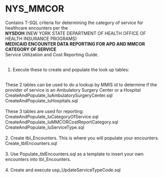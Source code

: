 # NYS_MMCOR
Contains T-SQL criteria for determining the category of service for healthcare encounters per the <br/>
<b>NYSDOH</b> (NEW YORK STATE DEPARTMENT OF HEALTH OFFICE OF HEALTH INSURANCE PROGRAMS)<br/>
<b>MEDICAID ENCOUNTER DATA REPORTING FOR APD AND MMCOR CATEGORY OF SERVICE</b>
<br/>Service Utilization and Cost Reporting Guide.<br/>
<br/>
1. Execute these to create and populate the look up tables:<br/>
<br/>
	These 2 tables can be used to do a lookup by MMIS id to determine if the provider of service is an Ambulatory Surgery Center or a Hospital<br/>
	CreateAndPopulate_luAmbulatorySurgeryCenter.sql<br/>
	CreateAndPopulate_luHospitals.sql<br/>
<br/>
	These 3 tables are used for reporting:<br/>
	CreateAndPopulate_luCategoryOfService.sql<br/>
	CreateAndPopulate_luMMCORCostReportCategory.sql<br/>
	CreateAndPopulate_luServiceType.sql<br/>
	<br/>
2. Create tbl_Encounters.  This is where you will populate your encounters.<br/>
	Create_tblEncounters.sql<br/>
	<br/>
3. Use Populate_tblEncounters.sql as a template to insert your own encounters into tbl_Encounters.<br/>
<br/>
4. Create and execute usp_UpdateServiceTypeCode.sql<br/>
<br/>
